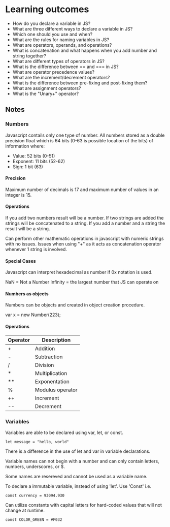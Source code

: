 # Learning outcomes

* How do you declare a variable in JS?
* What are three different ways to declare a variable in JS?
* Which one should you use and when?
* What are the rules for naming variables in JS?
* What are operators, operands, and operations?
* What is concatenation and what happens when you add number and string together?
* What are different types of operators in JS?
* What is the difference between == and === in JS?
* What are operator precedence values?
* What are the increment/decrement operators?
* What is the difference between pre-fixing and post-fixing them?
* What are assignment operators?
* What is the "Unary+" operator?

## Notes
### Numbers

Javascript contails only one type of number. All numbers stored as a double precision float which is 64 bits (0-63 is possible location of the bits) of information where:
  * Value: 52 bits (0-51)
  * Exponent: 11 bits (52-62)
  * Sign: 1 bit (63)
  
 #### Precision
 Maximum number of decimals is 17 and maximum number of values in an integer is 15.
 
 #### Operations
 
 If you add two numbers result will be a number. 
 If two strings are added the strings will be concatenated to a string.
 If you add a number and a string the result will be a string.
 
 Can perform other mathematic operations in javascript with numeric strings with no issues. 
 Issues when using "+" as it acts as concatenation operator whenever 1 string is involved.
 
 #### Special Cases
 
 Javascript can interpret hexadecimal as number if 0x notation is used.
 
 NaN = Not a Number 
 Infinity = the largest number that JS can operate on
 
 #### Numbers as objects
 
 Numbers can be objects and created in object creation procedure.
 
 var x = new Number(223);
 
 #### Operations
 
 Operator | Description
 ---------|------------
 \+ | Addition
 \- | Subtraction
 \/ | Division
 \* | Multiplication
 \** | Exponentation
 \% | Modulus operator
 \+\+ | Increment
 \-\- | Decrement
 
 ### Variables
 
 Variables are able to be declared using var, let, or const.
 
 ``` let message = "hello, world" ```
 
 There is a difference in the use of let and var in variable declarations.
 
 Variable names can not begin with a number and can only contain letters, numbers, underscores, or $.
 
 Some names are resereved and cannot be used as a variable name.
 
 To declare a immutable variable, instead of using 'let'. Use 'Const' i.e.
 
 ``` const currency = 93094.930 ```
 
 Can utilize constants with capital letters for hard-coded values that will not change at runtime.
 
 ``` const COLOR_GREEN = #F032 ```

